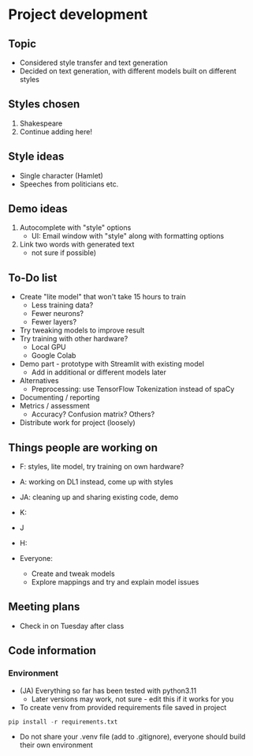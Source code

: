 
# Project development

## Topic

- Considered style transfer and text generation
- Decided on text generation, with different models built on different styles

## Styles chosen

1. Shakespeare
2. Continue adding here!

## Style ideas

- Single character (Hamlet)
- Speeches from politicians etc.

## Demo ideas

1. Autocomplete with "style" options
    - UI: Email window with "style" along with formatting options
2. Link two words with generated text
    - not sure if possible)

## To-Do list

- Create "lite model" that won't take 15 hours to train
  - Less training data?
  - Fewer neurons?
  - Fewer layers?
- Try tweaking models to improve result
- Try training with other hardware?
  - Local GPU
  - Google Colab
- Demo part - prototype with Streamlit with existing model
  - Add in additional or different models later
- Alternatives
  - Preprocessing: use TensorFlow Tokenization instead of spaCy
- Documenting / reporting
- Metrics / assessment
  - Accuracy? Confusion matrix? Others?
- Distribute work for project (loosely)

## Things people are working on

- F: styles, lite model, try training on own hardware?
- A: working on DL1 instead, come up with styles
- JA: cleaning up and sharing existing code, demo
- K:
- J
- H:

- Everyone:
  - Create and tweak models
  - Explore mappings and try and explain model issues

## Meeting plans

- Check in on Tuesday after class

## Code information

### Environment

- (JA) Everything so far has been tested with python3.11
  - Later versions may work, not sure - edit this if it works for you
- To create venv from provided requirements file saved in project

```python
pip install -r requirements.txt
```

- Do not share your .venv file (add to .gitignore), everyone should build their own environment
